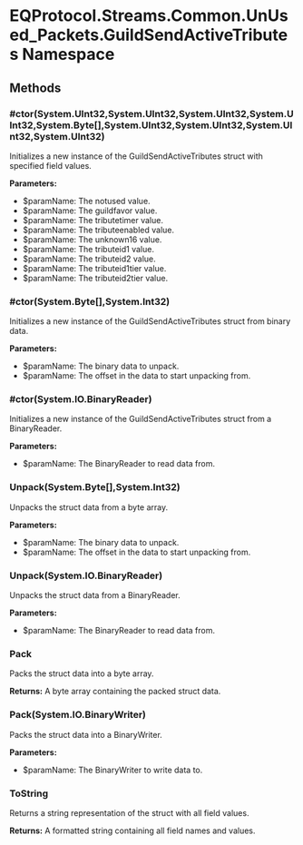 ﻿# EQProtocol.Streams.Common.UnUsed_Packets.GuildSendActiveTributes Namespace

## Methods

### #ctor(System.UInt32,System.UInt32,System.UInt32,System.UInt32,System.Byte[],System.UInt32,System.UInt32,System.UInt32,System.UInt32)

Initializes a new instance of the GuildSendActiveTributes struct with specified field values.

**Parameters:**

- $paramName: The notused value.
- $paramName: The guildfavor value.
- $paramName: The tributetimer value.
- $paramName: The tributeenabled value.
- $paramName: The unknown16 value.
- $paramName: The tributeid1 value.
- $paramName: The tributeid2 value.
- $paramName: The tributeid1tier value.
- $paramName: The tributeid2tier value.

### #ctor(System.Byte[],System.Int32)

Initializes a new instance of the GuildSendActiveTributes struct from binary data.

**Parameters:**

- $paramName: The binary data to unpack.
- $paramName: The offset in the data to start unpacking from.

### #ctor(System.IO.BinaryReader)

Initializes a new instance of the GuildSendActiveTributes struct from a BinaryReader.

**Parameters:**

- $paramName: The BinaryReader to read data from.

### Unpack(System.Byte[],System.Int32)

Unpacks the struct data from a byte array.

**Parameters:**

- $paramName: The binary data to unpack.
- $paramName: The offset in the data to start unpacking from.

### Unpack(System.IO.BinaryReader)

Unpacks the struct data from a BinaryReader.

**Parameters:**

- $paramName: The BinaryReader to read data from.

### Pack

Packs the struct data into a byte array.

**Returns:** A byte array containing the packed struct data.

### Pack(System.IO.BinaryWriter)

Packs the struct data into a BinaryWriter.

**Parameters:**

- $paramName: The BinaryWriter to write data to.

### ToString

Returns a string representation of the struct with all field values.

**Returns:** A formatted string containing all field names and values.



